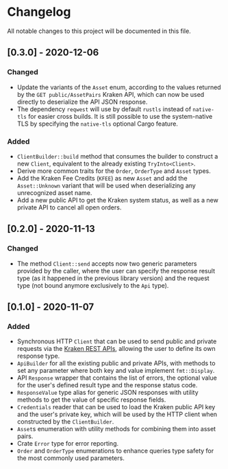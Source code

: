 # Changelog
All notable changes to this project will be documented in this file.


## [0.3.0] - 2020-12-06
### Changed
- Update the variants of the `Asset` enum, according to the values returned by
    the `GET public/AssetPairs` Kraken API, which can now be used directly to
    deserialize the API JSON response.
- The dependency `reqwest` will use by default `rustls` instead of `native-tls`
    for easier cross builds. It is still possible to use the system-native TLS
    by specifying the `native-tls` optional Cargo feature.

### Added
- `ClientBuilder::build` method that consumes the builder to construct a new
    `Client`, equivalent to the already existing `TryInto<Client>`.
- Derive more common traits for the `Order`, `OrderType` and `Asset` types.
- Add the Kraken Fee Credits (`KFEE`) as new `Asset` and add the `Asset::Unknown`
    variant that will be used when deserializing any unrecognized asset name.
- Add a new public API to get the Kraken system status, as well as a new private
    API to cancel all open orders.

## [0.2.0] - 2020-11-13
### Changed
- The method `Client::send` accepts now two generic parameters provided by the
    caller, where the user can specify the response result type (as it happened
    in the previous library version) and the request type (not bound anymore
    exclusively to the `Api` type).


## [0.1.0] - 2020-11-07
### Added
- Synchronous HTTP `Client` that can be used to send public and private requests
    via the [Kraken REST APIs](https://www.kraken.com/en-gb/features/api),
    allowing the user to define its own response type.
- `ApiBuilder` for all the existing public and private APIs, with methods to set
    any parameter where both key and value implement `fmt::Display`.
- API `Response` wrapper that contains the list of errors, the optional value for
    the user's defined result type and the response status code.
- `ResponseValue` type alias for generic JSON responses with utility methods to
    get the value of specific response fields.
- `Credentials` reader that can be used to load the Kraken public API key and the
    user's private key, which will be used by the HTTP client when constructed
    by the `ClientBuilder`.
- `Asset`s enumeration with utility methods for combining them into asset pairs.
- Crate `Error` type for error reporting.
- `Order` and `OrderType` enumerations to enhance queries type safety for the
    most commonly used parameters.
